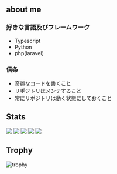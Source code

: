 ## about me

### 好きな言語及びフレームワーク
* Typescript
* Python
* php(laravel)


### 信条
* 奇麗なコードを書くこと
* リポジトリはメンテすること
* 常にリポジトリは動く状態にしておくこと

## Stats
![](http://github-profile-summary-cards.vercel.app/api/cards/profile-details?username=0num4&theme=gruvbox)
![](http://github-profile-summary-cards.vercel.app/api/cards/repos-per-language?username=0num4&theme=gruvbox)
![](http://github-profile-summary-cards.vercel.app/api/cards/most-commit-language?username=0num4&theme=gruvbox)
![](http://github-profile-summary-cards.vercel.app/api/cards/stats?username=0num4&theme=gruvbox)
![](http://github-profile-summary-cards.vercel.app/api/cards/productive-time?username=0num4&theme=gruvbox&utcOffset=9)

## Trophy
![trophy](https://github-profile-trophy.vercel.app/?username=0num4&theme=gruvbox)


<!--
**0num4/0num4** is a ✨ _special_ ✨ repository because its `README.md` (this file) appears on your GitHub profile.

Here are some ideas to get you started:

- 🔭 I’m currently working on ...
- 🌱 I’m currently learning ...
- 👯 I’m looking to collaborate on ...
- 🤔 I’m looking for help with ...
- 💬 Ask me about ...
- 📫 How to reach me: ...
- 😄 Pronouns: ...
- ⚡ Fun fact: ...
-->

